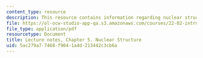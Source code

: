 ```yaml
---
content_type: resource
description: This resource contains information regarding nuclear structure.
file: https://ol-ocw-studio-app-qa.s3.amazonaws.com/courses/22-02-introduction-to-applied-nuclear-physics-spring-2012/5ac279a77468f9041a4d213442c3cb6a_MIT22_02S12_lec_ch5.pdf
file_type: application/pdf
resourcetype: Document
title: Lecture notes, Chapter 5. Nuclear Structure
uid: 5ac279a7-7468-f904-1a4d-213442c3cb6a
---
```

